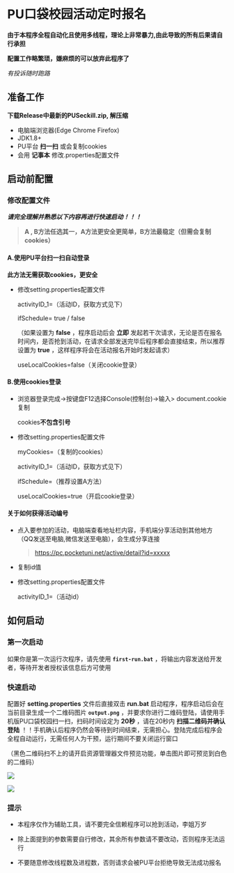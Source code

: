# PU口袋校园活动定时报名

**由于本程序全程自动化且使用多线程，理论上非常暴力,由此导致的所有后果请自行承担**

**配置工作略繁琐，嫌麻烦的可以放弃此程序了**

*有投诉随时跑路*

## 准备工作

**下载Release中最新的PUSeckill.zip, 解压缩**

- 电脑端浏览器(Edge Chrome Firefox)
- JDK1.8+
- PU平台 **扫一扫** 或会复制cookies
- 会用 **记事本** 修改.properties配置文件

## 启动前配置

### 修改配置文件

***请完全理解并熟悉以下内容再进行快速启动！！！***

> **A , B方法任选其一，A方法更安全更简单，B方法最稳定（但需会复制cookies）**

#### A.使用PU平台扫一扫自动登录

**此方法无需获取cookies，更安全**

- 修改setting.properties配置文件
  
  activityID_1=（活动ID，获取方式见下）
  
  ifSchedule= true / false
  
  （如果设置为 **false** ，程序启动后会 **立即** 发起若干次请求，无论是否在报名时间内，是否抢到活动，在请求全部发送完毕后程序都会直接结束，所以推荐设置为 **true** ，这样程序将会在活动报名开始时发起请求）
  
  useLocalCookies=false（关闭cookie登录）

#### B.使用cookies登录

- 浏览器登录完成->按键盘F12选择Console(控制台)->输入> document.cookie复制
  
  cookies**不包含引号**

- 修改setting.properties配置文件
  
  myCookies=（复制的cookies）
  
  activityID_1=（活动ID，获取方式见下）
  
  ifSchedule=（推荐设置A方法）
  
  useLocalCookies=true（开启cookie登录）

#### 关于如何获得活动编号

- 点入要参加的活动，电脑端查看地址栏内容，手机端分享活动到其他地方（QQ发送至电脑,微信发送至电脑），会生成分享连接
  
  > https://pc.pocketuni.net/active/detail?id=xxxxx

- 复制id值

- 修改setting.properties配置文件
  
  activityID_1=（活动id）

## 如何启动

### 第一次启动

如果你是第一次运行次程序，请先使用 **`first-run.bat`** ，将输出内容发送给开发者，等待开发者授权该信息后方可使用

### 快速启动

配置好 **setting.properties** 文件后直接双击 **run.bat** 启动程序，程序启动后会在当前目录生成一个二维码图片 **`output.png`** ，并要求你进行二维码登陆，请使用手机版PU口袋校园扫一扫，扫码时间设定为 **20秒** ，请在20秒内 **扫描二维码并确认登陆** ！！手机确认后程序仍然会等待到时间结束，无需担心。登陆完成后程序会全程自动运行，无需任何人为干预，运行期间不要关闭运行窗口

（黑色二维码扫不上的请开启资源管理器文件预览功能，单击图片即可预览到白色的二维码）

![](https://cdn.jsdelivr.net/gh/Cey1anze/Blog_Images@main/pic/202311061806129.png)

![](https://cdn.jsdelivr.net/gh/Cey1anze/Blog_Images@main/pic/202311061804261.png)

### 提示

- 本程序仅作为辅助工具，请不要完全信赖程序可以抢到活动，李姐万岁

- 除上面提到的参数需要自行修改，其余所有参数请不要改动，否则程序无法运行

- 不要随意修改线程数及进程数，否则请求会被PU平台拒绝导致无法成功报名
